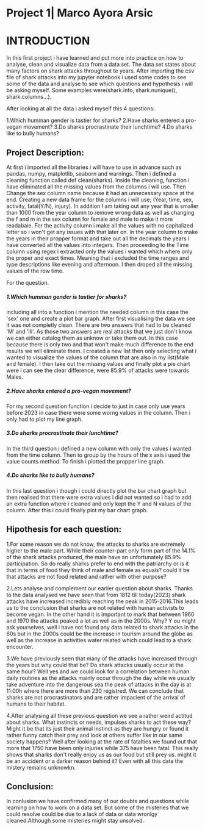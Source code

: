 # Project 1| Marco  Ayora Arsic
# INTRODUCTION  

In this first project i have learned and put more into practice on how to analyse, clean and visualize data from a data set. The data set states about many factors on shark attacks throughout te years. After importing the csv file of shark attacks into my jupyter notebook i used some codes to see some of the data and analyse to see which questions and hypothesis i will be asking myself. Some examples were(shark.info, shark.nunique(), shark.columns...).

After looking at all the data i asked myself this 4 questions:

1.Which humman gender is tastier for sharks?
2.Have sharks entered a pro-vegan movement?
3.Do sharks procrastinate their lunchtime?
4.Do sharks like to bully humans?

## Project Description:
 At first i imported all the libraries i will have to use in advance such as pandas, numpy, matplotlib, seaborn and warnings. Then i defined a cleaning function called def clean(sharks). Inside the cleaning, function i have eliminated all the missing values from the columns i will use. Then Change the sex column name because it had an unnecessary space at the end. Creating a new data frame for the columns i will use;
 (Year, time, sex, activity, fatal(Y/N), injury). In addition I am taking out any year that is smaller than 1000 from the year column to remove wrong data as well as changing the f and m in the sex column for female and male to make it more readabale. For the activity column i make all the values with no capitalized letter so i won't get any  issues with that later on. In the year column to make the years in their propper format and take out all the decimals the years i have converted all the values into integers. 
 Then proceeding to the Time column using regex i extracted only the values i wanted which where only the proper and exact times. Meaning that i excluded the time ranges and type descriptions like evening and afternoon. I then droped all the missing values of the row time.

For the question.
##### 1.Which humman gender is tastier for sharks?
 including all into a function i mention the needed column in this case the 'sex' one and create a plot bar graph. After first visualising the data we see it was not completly clean. There are two answers that had to be cleaned 'M' and 'lli'. As those two answers are real attacks that we just don't know we can either catalog them as unknow or take them out. In this case because there is only two and that won't make
 much difference to the end results we will eliminate them.
 I created a new list then only selecting what  i wanted to visualize the values of the column that are also in my list(Male and female). I then take out the missing values and finally plot a pie chart were i can see the clear difference, were 85.9% of  attacks were towards Males.

##### 2.Have sharks entered a pro-vegan movement?
 For my second question function i decide to just in case only use years before 2023 in case there were some worng values in the column.  Then i only had to plot my line graph.

##### 3.Do sharks procrastinate their lunchtime?
 In the third question i defined a  new column with only the values i wanted from the time column. Then to group by the hours of the x axis i used the value counts method. To finish i plotted the propper line graph.

##### 4.Do sharks like to bully humans?
 In this last question i though i could directly plot the bar chart graph but then realised that there were extra values i did not wanted so i had to add an extra function where i cleaned and only kept the Y and N values of the column. After this i could finally plot my bar chart graph.

## Hipothesis for each question:

1.For some reason we do not know, the attacks to sharks are extremely higher to the male part. While their counter-part only form part of the 14.1% of the shark attacks produced, the male have an          unfortunately 85.9% participation.
 So do really sharks prefer to end with the patriarchy or is it that in terms of food they think of male and female as equals?
could it be that attacks are not food related and rather with other purpose?

2.Lets analyse and complement our earlier question about sharks. Thanks to the data analysed we have seen that from 1812 till today(2023) shark attacks have increased incredibly reaching the peak in 2015-2016.This leads us to the conclusion that sharks are not related with human activists to become vegan. In the other hand it is important to mark that between 1960 and 1970 the attacks peaked a lot as well as in the 2000s. Why? Y ou might ask yourselves, well i have not found any data related to shark attacks in the 60s but in the 2000s could be the increase in tourism around the globe as well as the increase in activities water related which could lead to a shark encounter.

3.We have previously seen that many of the attacks have increased through the years but why could that be? Do shark attacks usually occur at the same hour? Well yes and we could look for a correlation between human daily routines as the attacks mainly occur through the day while we usually take adventure into the dangerous sea the peak of attacks in the day is at 11:00h where there are more than 230 registred.
We can conclude that sharks are not procrastinators and are rather impacient of the arrival of humans to their habitat.

4.After analysing all these previous question we see a rather weird actitud about sharks. What instincts or needs, impulses sharks to act these way? Might it be that its just their animal instinct as they are hungry or found it rather funny catch their prey and  look at others suffer like in our same society happens? Well after looking at the rate of fatalties we found out that more that 1750 have been only injuries while 375 have been fatal. This really shows that sharks don't really enjoy us as our food but still prey us. might it be an accident or a darker reason behind it? Even with all this data the mistery remains unknowkn.


## Conclusion:

In conlusion we have confirmed many of our doubts and questions while learning on how to work on a data set. But some of  the misteries that we could resolve could be due to a lack of data or data wronlgy cleaned.Although some misteries might stay unsolved.